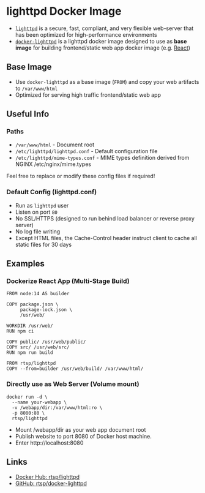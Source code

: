 # lighttpd Docker Image

- [`lighttpd`](https://www.lighttpd.net/) is a secure, fast, compliant, and very flexible web-server that has been optimized for high-performance environments
- [`docker-lighttpd`](https://hub.docker.com/r/rtsp/lighttpd) is a lighttpd docker image designed to use as **base image** for building frontend/static web app docker image (e.g. [React](https://reactjs.org/))


## Base Image

- Use `docker-lighttpd` as a base image (`FROM`) and copy your web artifacts to `/var/www/html`
- Optimized for serving high traffic frontend/static web app

## Useful Info

### Paths

- `/var/www/html` - Document root
- `/etc/lighttpd/lighttpd.conf` - Default configuration file
- `/etc/lighttpd/mime-types.conf` - MIME types definition derived from NGINX /etc/nginx/mime.types

Feel free to replace or modify these config files if required!


### Default Config (lighttpd.conf)

- Run as `lighttpd` user
- Listen on port `80`
- No SSL/HTTPS (designed to run behind load balancer or reverse proxy server)
- No log file writing
- Except HTML files, the Cache-Control header instruct client to cache all static files for 30 days


## Examples

### Dockerize React App (Multi-Stage Build)

```
FROM node:14 AS builder

COPY package.json \
     package-lock.json \
     /usr/web/

WORKDIR /usr/web/
RUN npm ci

COPY public/ /usr/web/public/
COPY src/ /usr/web/src/
RUN npm run build

FROM rtsp/lighttpd
COPY --from=builder /usr/web/build/ /var/www/html/
```


### Directly use as Web Server (Volume mount)

```
docker run -d \
  --name your-webapp \
  -v /webapp/dir:/var/www/html:ro \
  -p 8080:80 \
  rtsp/lighttpd
```

- Mount /webapp/dir as your web app document root
- Publish website to port 8080 of Docker host machine.
- Enter http://localhost:8080


## Links

- [Docker Hub: rtsp/lighttpd](https://hub.docker.com/r/rtsp/lighttpd/)
- [GitHub: rtsp/docker-lighttpd](https://github.com/rtsp/docker-lighttpd)
